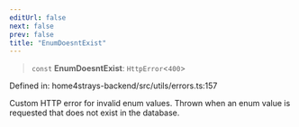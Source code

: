 ```yaml
---
editUrl: false
next: false
prev: false
title: "EnumDoesntExist"
---
```


> `const` **EnumDoesntExist**: `HttpError`\<`400`\>

Defined in: home4strays-backend/src/utils/errors.ts:157

Custom HTTP error for invalid enum values.
Thrown when an enum value is requested that does not exist in the database.
